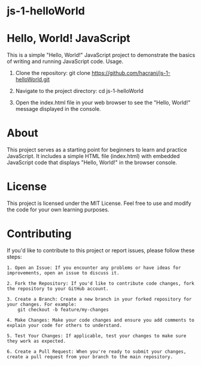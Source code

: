 # js-1-helloWorld

# Hello, World! JavaScript

This is a simple "Hello, World!" JavaScript project to demonstrate the basics of writing and running JavaScript code.
Usage.

1. Clone the repository:
    git clone https://github.com/hacrani/js-1-helloWorld.git

2. Navigate to the project directory:
    cd js-1-helloWorld

3. Open the index.html file in your web browser to see the "Hello, World!" message displayed in the console.

# About
This project serves as a starting point for beginners to learn and practice JavaScript. It includes a simple HTML file (index.html) with embedded JavaScript code that displays "Hello, World!" in the browser console.

# License
This project is licensed under the MIT License. Feel free to use and modify the code for your own learning purposes.

# Contributing
If you'd like to contribute to this project or report issues, please follow these steps:

    1. Open an Issue: If you encounter any problems or have ideas for improvements, open an issue to discuss it.

    2. Fork the Repository: If you'd like to contribute code changes, fork the repository to your GitHub account.

    3. Create a Branch: Create a new branch in your forked repository for your changes. For example:
        git checkout -b feature/my-changes

    4. Make Changes: Make your code changes and ensure you add comments to explain your code for others to understand.

    5. Test Your Changes: If applicable, test your changes to make sure they work as expected.

    6. Create a Pull Request: When you're ready to submit your changes, create a pull request from your branch to the main repository.



